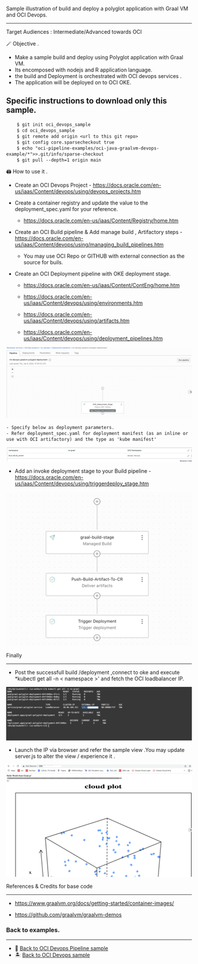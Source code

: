 Sample illustration of build and deploy a polyglot application with Graal VM and  OCI Devops.

-------

Target Audiences : Intermediate/Advanced towards OCI

🪄 Objective .

- Make a sample build and deploy using Polyglot application with Graal VM.
- Its encomposed with nodejs and R application language.
- the build and Deployment is orchestrated with OCI devops services .
- The application will be deployed on to OCI OKE.

Specific instructions to download only this sample.
---

```
    $ git init oci_devops_sample
    $ cd oci_devops_sample
    $ git remote add origin <url to this git repo>
    $ git config core.sparsecheckout true
    $ echo "oci-pipeline-examples/oci-java-graalvm-devops-example/*">>.git/info/sparse-checkout
    $ git pull --depth=1 origin main

```

🖨️ How to use it .

- Create an OCI Devops Project  - https://docs.oracle.com/en-us/iaas/Content/devops/using/devops_projects.htm 

- Create a container registry and update the value to the deployment_spec.yaml for your reference.

    - https://docs.oracle.com/en-us/iaas/Content/Registry/home.htm 


- Create an OCI Build pipeline & Add manage build , Artifactory steps - https://docs.oracle.com/en-us/iaas/Content/devops/using/managing_build_pipelines.htm 

    - You may use OCI Repo or GITHUB with external connection as the source for buils.

- Create an OCI Deployment pipeline with OKE deployment stage.

    -  https://docs.oracle.com/en-us/iaas/Content/ContEng/home.htm

    - https://docs.oracle.com/en-us/iaas/Content/devops/using/environments.htm 

    - https://docs.oracle.com/en-us/iaas/Content/devops/using/artifacts.htm 

    - https://docs.oracle.com/en-us/iaas/Content/devops/using/deployment_pipelines.htm 

![](images/deployment1.png)

    - Specify below as deployment parameters.
    - Refer deployment_spec.yaml for deployment manifest (as an inline or use with OCI artifactory) and the type as 'kube manifest' 

![](images/deployment2.png)

- Add an invoke deployment stage to your Build pipeline - https://docs.oracle.com/en-us/iaas/Content/devops/using/triggerdeploy_stage.htm 

![](images/build_p_view.png)


Finally 

---

- Post the successfull build /deployment ,connect to oke and execute *kubectl get all -n < namespace >' and fetch the OCI loadbalancer IP.

![](images/kubewview.png)

- Launch the IP via browser and refer the sample view .You may update server.js to alter the view / experience it .


![](images/polyglot-view.png)


References & Credits for base code

--- 
  - https://www.graalvm.org/docs/getting-started/container-images/

  - https://github.com/graalvm/graalvm-demos 



### Back to examples.
----

- 🍿 [Back to OCI Devops Pipeline sample](./../README.md)
- 🏝️ [Back to OCI Devops sample](./../../README.md)

